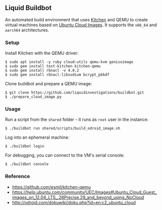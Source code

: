 ## Liquid Buildbot
An automated build environment that uses [Kitchen](http://kitchen.ci) and QEMU
to create virtual machines based on [Ubuntu Cloud
Images](https://cloud-images.ubuntu.com). It supports the `x86_64` and
`aarch64` architectures.

### Setup
Install Kitchen with the QEMU driver:
```shell
$ sudo apt install -y ruby cloud-utils qemu-kvm genisoimage
$ sudo gem install test-kitchen kitchen-qemu
$ sudo gem install rbnacl -v 4.0.2
$ sudo gem install rbnacl-libsodium bcrypt_pbkdf
```

Clone buildbot and prepare a QEMU image:
```shell
$ git clone https://github.com/liquidinvestigations/buildbot.git
$ ./prepare_cloud_image.py
```

### Usage
Run a script from the `shared` folder - it runs as `root` user in the instance:
```shell
$ ./buildbot run shared/scripts/build_odroid_image.sh
```

Log into an ephemeral machine:
```shell
$ ./buildbot login
```

For debugging, you can connect to the VM's serial console:
```shell
$ ./buildbot console
```

### Reference
* https://github.com/esmil/kitchen-qemu
* https://help.ubuntu.com/community/UEC/Images#Ubuntu_Cloud_Guest_images_on_12.04_LTS_.28Precise.29_and_beyond_using_NoCloud
* http://odroid.com/dokuwiki/doku.php?id=en:c2_ubuntu_cloud
